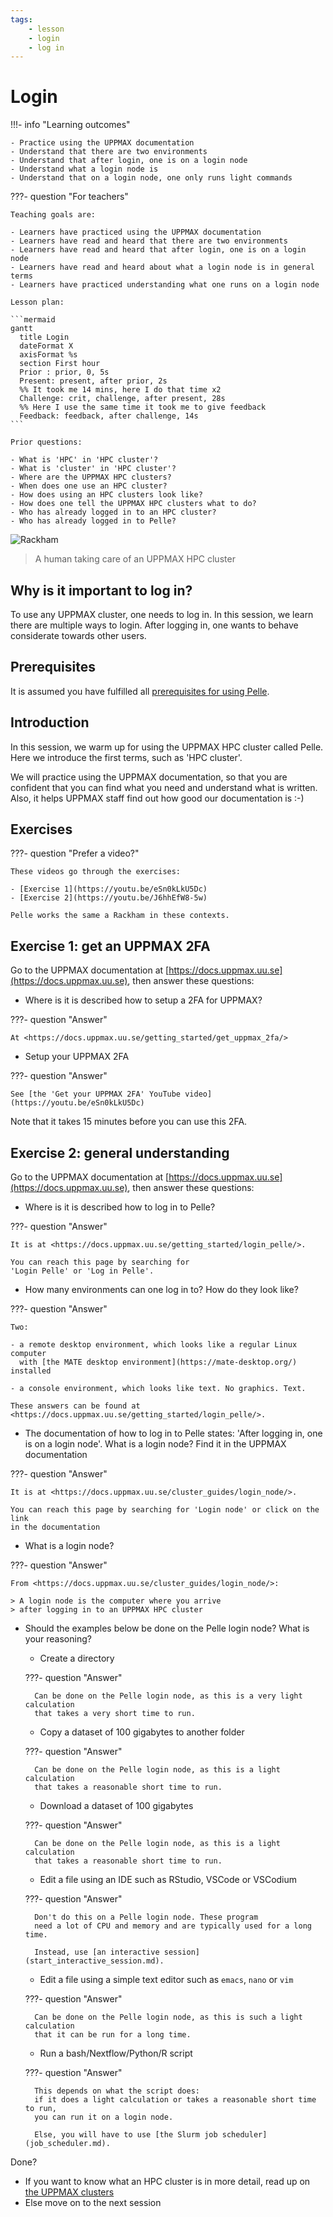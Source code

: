 ```yaml
---
tags:
    - lesson
    - login
    - log in
---
```


# Login

!!!- info "Learning outcomes"

    - Practice using the UPPMAX documentation
    - Understand that there are two environments
    - Understand that after login, one is on a login node
    - Understand what a login node is
    - Understand that on a login node, one only runs light commands

???- question "For teachers"

    Teaching goals are:

    - Learners have practiced using the UPPMAX documentation
    - Learners have read and heard that there are two environments
    - Learners have read and heard that after login, one is on a login node
    - Learners have read and heard about what a login node is in general terms
    - Learners have practiced understanding what one runs on a login node

    Lesson plan:

    ```mermaid
    gantt
      title Login
      dateFormat X
      axisFormat %s
      section First hour
      Prior : prior, 0, 5s
      Present: present, after prior, 2s
      %% It took me 14 mins, here I do that time x2
      Challenge: crit, challenge, after present, 28s
      %% Here I use the same time it took me to give feedback
      Feedback: feedback, after challenge, 14s
    ```

    Prior questions:

    - What is 'HPC' in 'HPC cluster'?
    - What is 'cluster' in 'HPC cluster'?
    - Where are the UPPMAX HPC clusters?
    - When does one use an HPC cluster?
    - How does using an HPC clusters look like?
    - How does one tell the UPPMAX HPC clusters what to do?
    - Who has already logged in to an HPC cluster?
    - Who has already logged in to Pelle?

![Rackham](rackham.jpg)

> A human taking care of an UPPMAX HPC cluster

## Why is it important to log in?

To use any UPPMAX cluster, one needs to log in.
In this session, we learn there are multiple ways to login.
After logging in, one wants to behave considerate towards other users.

## Prerequisites

<!-- Indeed, line lengths beyond 80 characters -->
<!-- markdownlint-disable MD013 -->

It is assumed you have fulfilled all
[prerequisites for using Pelle](https://docs.uppmax.uu.se/getting_started/pelle_usage_prerequisites/).

<!-- markdownlint-enable MD013 -->

## Introduction

In this session, we warm up for using the UPPMAX HPC cluster
called Pelle. Here we introduce the first terms, such as 'HPC cluster'.

We will practice using the UPPMAX documentation,
so that you are confident that you can find what you need
and understand what is written.
Also, it helps UPPMAX staff find out how good our documentation is :-)

## Exercises

???- question "Prefer a video?"

    These videos go through the exercises:

    - [Exercise 1](https://youtu.be/eSn0kLkU5Dc)
    - [Exercise 2](https://youtu.be/J6hhEfW8-5w)

    Pelle works the same a Rackham in these contexts.

## Exercise 1: get an UPPMAX 2FA

Go to the UPPMAX documentation at
[https://docs.uppmax.uu.se](https://docs.uppmax.uu.se),
then answer these questions:

- Where is it is described how to setup a 2FA for UPPMAX?

???- question "Answer"

    At <https://docs.uppmax.uu.se/getting_started/get_uppmax_2fa/>

- Setup your UPPMAX 2FA

???- question "Answer"

    See [the 'Get your UPPMAX 2FA' YouTube video](https://youtu.be/eSn0kLkU5Dc)

Note that it takes 15 minutes before you can use this 2FA.

## Exercise 2: general understanding

Go to the UPPMAX documentation at
[https://docs.uppmax.uu.se](https://docs.uppmax.uu.se),
then answer these questions:

- Where is it is described how to log in to Pelle?

???- question "Answer"

    It is at <https://docs.uppmax.uu.se/getting_started/login_pelle/>.

    You can reach this page by searching for
    'Login Pelle' or 'Log in Pelle'.

- How many environments can one log in to? How do they look like?

???- question "Answer"

    Two:

    - a remote desktop environment, which looks like a regular Linux computer
      with [the MATE desktop environment](https://mate-desktop.org/) installed

    - a console environment, which looks like text. No graphics. Text.

    These answers can be found at
    <https://docs.uppmax.uu.se/getting_started/login_pelle/>.

- The documentation of how to log in to Pelle states:
  'After logging in, one is on a login node'.
  What is a login node? Find it in the UPPMAX documentation

???- question "Answer"

    It is at <https://docs.uppmax.uu.se/cluster_guides/login_node/>.

    You can reach this page by searching for 'Login node' or click on the link
    in the documentation

- What is a login node?

???- question "Answer"

    From <https://docs.uppmax.uu.se/cluster_guides/login_node/>:

    > A login node is the computer where you arrive
    > after logging in to an UPPMAX HPC cluster

- Should the examples below be done on the Pelle login node?
  What is your reasoning?

    - Create a directory

    ???- question "Answer"

        Can be done on the Pelle login node, as this is a very light calculation
        that takes a very short time to run.

    - Copy a dataset of 100 gigabytes to another folder

    ???- question "Answer"

        Can be done on the Pelle login node, as this is a light calculation
        that takes a reasonable short time to run.

    - Download a dataset of 100 gigabytes

    ???- question "Answer"

        Can be done on the Pelle login node, as this is a light calculation
        that takes a reasonable short time to run.

    - Edit a file using an IDE such as RStudio, VSCode or VSCodium

    ???- question "Answer"

        Don't do this on a Pelle login node. These program
        need a lot of CPU and memory and are typically used for a long time.

        Instead, use [an interactive session](start_interactive_session.md).

    - Edit a file using a simple text editor such as `emacs`, `nano` or `vim`

    ???- question "Answer"

        Can be done on the Pelle login node, as this is such a light calculation
        that it can be run for a long time.


    - Run a bash/Nextflow/Python/R script

    ???- question "Answer"

        This depends on what the script does:
        if it does a light calculation or takes a reasonable short time to run,
        you can run it on a login node.

        Else, you will have to use [the Slurm job scheduler](job_scheduler.md).

Done?

<!-- Indeed, line lengths beyond 80 characters -->
<!-- markdownlint-disable MD013 -->

- If you want to know what an HPC cluster is in more detail,
  read up on
  [the UPPMAX clusters](https://docs.uppmax.uu.se/cluster_guides/uppmax_cluster/)
- Else move on to the next session

<!-- markdownlint-enable MD013 -->
